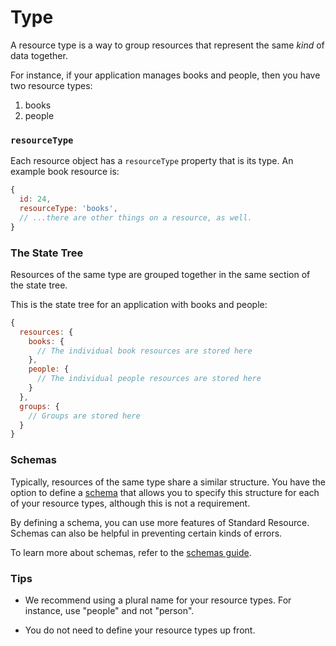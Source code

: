 # Type

A resource type is a way to group resources that represent the same _kind_ of data
together.

For instance, if your application manages books and people, then you have two resource
types:

1.  books
2.  people

### `resourceType`

Each resource object has a `resourceType` property that is its type. An example book
resource is:

```js
{
  id: 24,
  resourceType: 'books',
  // ...there are other things on a resource, as well.
}
```

### The State Tree

Resources of the same type are grouped together in the same section of the state tree.

This is the state tree for an application with books and people:

```js
{
  resources: {
    books: {
      // The individual book resources are stored here
    },
    people: {
      // The individual people resources are stored here
    }
  },
  groups: {
    // Groups are stored here
  }
}
```

### Schemas

Typically, resources of the same type share a similar structure. You have the option to
define a [schema](../glossary.md#schema) that allows you to specify this structure for
each of your resource types, although this is not a requirement.

By defining a schema, you can use more features of Standard Resource. Schemas can
also be helpful in preventing certain kinds of errors.

To learn more about schemas, refer to the [schemas guide](./schemas.md).

### Tips

* We recommend using a plural name for your resource types. For instance, use
  "people" and not "person".

* You do not need to define your resource types up front.
